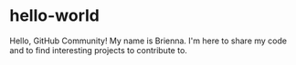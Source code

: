 # hello-world

Hello, GitHub Community! My name is Brienna. I'm here to share my code and to find interesting projects to contribute to. 

